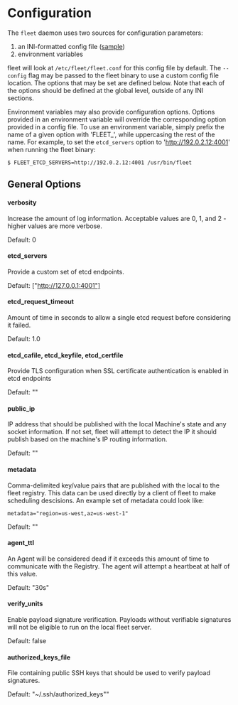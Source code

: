 # Configuration

The `fleet` daemon uses two sources for configuration parameters:

1. an INI-formatted config file ([sample][config])
2. environment variables

[config]: https://github.com/coreos/fleet/blob/master/fleet.conf.sample

fleet will look at `/etc/fleet/fleet.conf` for this config file by default. The `--config` flag may be passed to the fleet binary to use a custom config file location. The options that may be set are defined below. Note that each of the options should be defined at the global level, outside of any INI sections.

Environment variables may also provide configuration options. Options provided in an environment variable will override the corresponding option provided in a config file. To use an environment variable, simply prefix the name of a given option with 'FLEET_', while uppercasing the rest of the name. For example, to set the `etcd_servers` option to 'http://192.0.2.12:4001' when running the fleet binary:

```
$ FLEET_ETCD_SERVERS=http://192.0.2.12:4001 /usr/bin/fleet
```

## General Options

#### verbosity

Increase the amount of log information. Acceptable values are 0, 1, and 2 - higher values are more verbose.

Default: 0

#### etcd_servers

Provide a custom set of etcd endpoints.

Default: ["http://127.0.0.1:4001"]

#### etcd_request_timeout

Amount of time in seconds to allow a single etcd request before considering it failed.

Default: 1.0

#### etcd_cafile, etcd_keyfile, etcd_certfile 

Provide TLS configuration when SSL certificate authentication is enabled in etcd endpoints

Default: ""

#### public_ip

IP address that should be published with the local Machine's state and any socket information.
If not set, fleet will attempt to detect the IP it should publish based on the machine's IP routing information.

Default: ""

#### metadata

Comma-delimited key/value pairs that are published with the local to the fleet registry. This data can be used directly by a client of fleet to make scheduling descisions. An example set of metadata could look like:  

	metadata="region=us-west,az=us-west-1"

Default: ""

#### agent_ttl

An Agent will be considered dead if it exceeds this amount of time to communicate with the Registry. The agent will attempt a heartbeat at half of this value.

Default: "30s"

#### verify_units

Enable payload signature verification. Payloads without verifiable signatures will not be eligible to run on the local fleet server.

Default: false

#### authorized_keys_file

File containing public SSH keys that should be used to verify payload signatures.

Default: "~/.ssh/authorized_keys""
